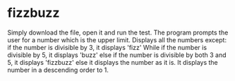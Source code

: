 # fizzbuzz
Simply download the file, open it and run the test.
The program prompts the user for a number which is the upper limit.
Displays all the numbers except:
  if the number is divisible by 3, it displays 'fizz'
  While if the number is divisible by 5, it displays 'buzz'
  else if the number is divisible by both 3 and 5, it displays 'fizzbuzz'
  else it displays the number as it is.
It displays the number in a descending order to 1.   
